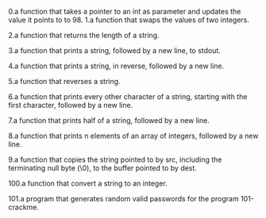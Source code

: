 0.a function that takes a pointer to an int as parameter and updates the value it points to to 98. 1.a function that swaps the values of two integers.

2.a function that returns the length of a string.

3.a function that prints a string, followed by a new line, to stdout.

4.a function that prints a string, in reverse, followed by a new line.

5.a function that reverses a string.

6.a function that prints every other character of a string, starting with the first character, followed by a new line.

7.a function that prints half of a string, followed by a new line.

8.a function that prints n elements of an array of integers, followed by a new line.

9.a function that copies the string pointed to by src, including the terminating null byte (\0), to the buffer pointed to by dest.

100.a function that convert a string to an integer.

101.a program that generates random valid passwords for the program 101-crackme.
